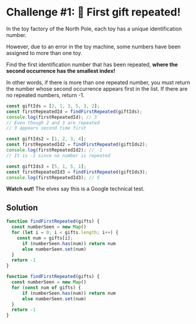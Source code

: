 # Challenge #1: 🎁 First gift repeated!

In the toy factory of the North Pole, each toy has a unique identification number.

However, due to an error in the toy machine, some numbers have been assigned to more than one toy.

Find the first identification number that has been repeated, **where the second occurrence has the smallest index!**

In other words, if there is more than one repeated number, you must return the number whose second occurrence appears first in the list. If there are no repeated numbers, return -1.

```js
const giftIds = [2, 1, 3, 5, 3, 2];
const firstRepeatedId = findFirstRepeated(giftIds);
console.log(firstRepeatedId); // 3
// Even though 2 and 3 are repeated
// 3 appears second time first

const giftIds2 = [1, 2, 3, 4];
const firstRepeatedId2 = findFirstRepeated(giftIds2);
console.log(firstRepeatedId2); // -1
// It is -1 since no number is repeated

const giftIds3 = [5, 1, 5, 1];
const firstRepeatedId3 = findFirstRepeated(giftIds3);
console.log(firstRepeatedId3); // 5
```
**Watch out!** The elves say this is a Google technical test.

## Solution

```js
function findFirstRepeated(gifts) {
  const numberSeen = new Map()
  for (let i = 0; i < gifts.length; i++) {
    const num = gifts[i];
      if (numberSeen.has(num)) return num
      else numberSeen.set(num)
  }
  return -1
}
```

```js
function findFirstRepeated(gifts) {
  const numberSeen = new Map()
  for (const num of gifts) {
      if (numberSeen.has(num)) return num
      else numberSeen.set(num)
  }
  return -1
}
```
